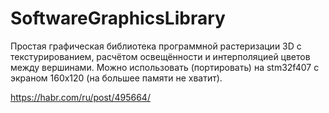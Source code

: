 # SoftwareGraphicsLibrary
Простая графическая библиотека программной растеризации 3D с текстурированием, расчётом освещённости и интерполяцией цветов между вершинами. Можно использовать (портировать) на stm32f407 с экраном 160x120 (на большее памяти не хватит).

https://habr.com/ru/post/495664/ 
